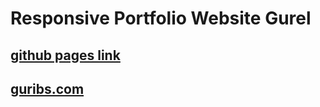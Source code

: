 # Responsive Portfolio Website Gurel
## [github pages link](https://gurelbs.github.io/gurel.cf/)
## [guribs.com](https://guribs.com) 
